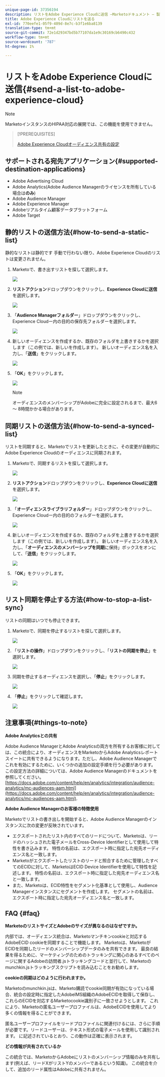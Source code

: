 ```yaml
---
unique-page-id: 37356194
description: リストをAdobe Experience Cloudに送信 —Marketoドキュメント — 製品ドキュメント
title: Adobe Experience Cloudにリストを送る
exl-id: 770eefe1-05f9-409d-8e7c-b3f1e6ba8139
translation-type: tm+mt
source-git-commit: 72e1d29347bd5b77107da1e9c30169cb6490c432
workflow-type: tm+mt
source-wordcount: '787'
ht-degree: 1%

---
```


# リストをAdobe Experience Cloudに送信{#send-a-list-to-adobe-experience-cloud}

>[!NOTE]
>
>MarketoインスタンスのHIPAA対応の展開では、この機能を使用できません。

>[!PREREQUISITES]
>
>[Adobe Experience Cloudオーディエンス共有の設定](/help/marketo/product-docs/core-marketo-concepts/miscellaneous/set-up-adobe-experience-cloud-audience-sharing.md)

## サポートされる宛先アプリケーション{#supported-destination-applications}

* Adobe Advertising Cloud
* Adobe Analytics(Adobe Audience Managerのライセンスを所有している場合は&#x200B;**のみ**)
* Adobe Audience Manager
* Adobe Experience Manager
* Adobeリアルタイム顧客データプラットフォーム
* Adobe Target

## 静的リストの送信方法{#how-to-send-a-static-list}

静的なリストは静的です 手動で行わない限り、Adobe Experience Cloudのリストは変更されません。

1. Marketoで、書き出すリストを探して選択します。

   ![](assets/send-a-list-to-adobe-experience-cloud-1.png)

1. **リストアクション**&#x200B;ドロップダウンをクリックし、**Experience Cloudに送信**&#x200B;を選択します。

   ![](assets/send-a-list-to-adobe-experience-cloud-2.png)

1. 「**Audience Managerフォルダー**」ドロップダウンをクリックし、Experience Cloudー内の目的の保存先フォルダーを選択します。

   ![](assets/send-a-list-to-adobe-experience-cloud-3.png)

1. 新しいオーディエンスを作成するか、既存のフォルダを上書きするかを選択します（この例では、新しいを作成します）。 新しいオーディエンス名を入力し、「**送信**」をクリックします。

   ![](assets/send-a-list-to-adobe-experience-cloud-4.png)

1. 「**OK**」をクリックします。

   ![](assets/send-a-list-to-adobe-experience-cloud-5.png)

   >[!NOTE]
   >
   >オーディエンスのメンバーシップがAdobeに完全に設定されるまで、最大6 ～ 8時間かかる場合があります。

## 同期リストの送信方法{#how-to-send-a-synced-list}

リストを同期すると、Marketoでリストを更新したときに、その変更が自動的にAdobe Experience Cloudのオーディエンスに同期されます。

1. Marketoで、同期するリストを探して選択します。

   ![](assets/send-a-list-to-adobe-experience-cloud-6.png)

1. **リストアクション**&#x200B;ドロップダウンをクリックし、**Experience Cloudに送信**&#x200B;を選択します。

   ![](assets/send-a-list-to-adobe-experience-cloud-7.png)

1. 「**オーディエンスライブラリフォルダー**」ドロップダウンをクリックし、Experience Cloudー内の目的のフォルダーを選択します。

   ![](assets/send-a-list-to-adobe-experience-cloud-8.png)

1. 新しいオーディエンスを作成するか、既存のフォルダを上書きするかを選択します（この例では、新しいを作成します）。 新しいオーディエンス名を入力し、「**オーディエンスのメンバーシップを同期**&#x200B;に保持」ボックスをオンにして、「**送信**」をクリックします。

   ![](assets/send-a-list-to-adobe-experience-cloud-9.png)

1. 「**OK**」をクリックします。

   ![](assets/send-a-list-to-adobe-experience-cloud-10.png)

## リスト同期を停止する方法{#how-to-stop-a-list-sync}

リストの同期はいつでも停止できます。

1. Marketoで、同期を停止するリストを探して選択します。

   ![](assets/send-a-list-to-adobe-experience-cloud-11.png)

1. 「**リストの操作**」ドロップダウンをクリックし、「**リストの同期を停止**」を選択します。

   ![](assets/send-a-list-to-adobe-experience-cloud-12.png)

1. 同期を停止するオーディエンスを選択し、「**停止**」をクリックします。

   ![](assets/send-a-list-to-adobe-experience-cloud-13.png)

1. 「**停止**」をクリックして確認します。

   ![](assets/send-a-list-to-adobe-experience-cloud-14.png)

## 注意事項{#things-to-note}

**Adobe Analyticsとの共有**

Adobe Audience ManagerとAdobe Analyticsの両方を所有するお客様に対しては、この統合により、オーディエンスをMarketoからAdobe Analyticsレポートスイートに共有できるようになります。ただし、Adobe Audience Managerでこれを有効にするために、いくつかの追加の設定手順を行う必要があります。 この設定方法の詳細については、Adobe Audience Managerのドキュメントを参照してください。[https://docs.adobe.com/content/help/en/analytics/integration/audience-analytics/mc-audiences-aam.html](https://docs.adobe.com/content/help/en/analytics/integration/audience-analytics/mc-audiences-aam.html).

**Adobe Audience Managerのお客様の特徴使用**

Marketoでリストの書き出しを開始すると、Adobe Audience Managerのインスタンスに次の変更が反映されています。

* エクスポートされたリスト内のすべてのリードについて、Marketoは、リードのハッシュされた電子メールをCross-Device Identifierとして使用して特性を書き込みます。 特性の名前は、エクスポート時に指定した宛先オーディエンス名と一致します。
* Marketoがエクスポートしたリストのリードと照合するために管理したすべてのECIDに対して、MarketoはECID Device Identifierを使用して特性を記述します。 特性の名前は、エクスポート時に指定した宛先オーディエンス名と一致します。
* また、Marketoは、ECID特性をセグメント化基準として使用し、Audience Managerインスタンスにセグメントを作成します。 セグメントの名前は、エクスポート時に指定した宛先オーディエンス名と一致します。

## FAQ {#faq}

**MarketoのリストサイズとAdobeのサイズが異なるのはなぜですか。**

内部では、オーディエンス統合は、Marketoマンチキンcookieと対応するAdobeECID cookieを同期することで機能します。 Marketoは、MarketoがECIDを同期したリードのメンバーシップデータのみを共有できます。 最良の結果を得るために、マーケティングのためのトラッキングに関心のあるすべてのページに関するAdobeの訪問者.jsトラッキングコードと並行して、Marketoのmunchkin.jsトラッキングスクリプトを読み込むことをお勧めします。

**cookieの同期はどのように行われますか。**

Marketoのmunchkin.jsは、Marketo購読でcookie同期が有効になっている場合、統合の設定時に指定したAdobeIMS組織のAdobeECIDを取得して保存し、これらのECIDを対応するMarketocookie識別子に一致させようとします。 これにより、Marketoの匿名ユーザープロファイルは、AdobeECIDを使用してより多くの情報を得ることができます。

匿名ユーザープロファイルをリードプロファイルに関連付けるには、さらに手順が必要です。リードユーザーは、テキスト形式の電子メールを使用して識別されます。 [](/help/marketo/product-docs/reporting/basic-reporting/report-activity/tracking-anonymous-activity-and-people.md)に記述されているとおり、この動作は正確に表示されます。

**どの情報が共有されているか**

この統合では、MarketoからAdobeにリストのメンバーシップ情報のみを共有します(例えば、リードXがリストYのメンバーであるという知識)。 この統合を介して、追加のリード属性はAdobeに共有されません。
